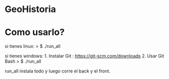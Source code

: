 # GeoHistoria

# Como usarlo?

si tienes linux:
	> $ ./run_all

si tienes windows:
	1. Instalar Git : https://git-scm.com/downloads
	2. Usar Git Bash
		> $ ./run_all


run_all instala todo y luego corre el back y el front.